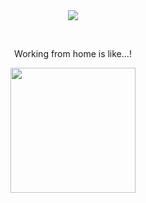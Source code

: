 <div align="center">
  <img src="http://github-readme-streak-stats.herokuapp.com?user=saurindashadia&theme=Javascript&hide_border=true" />
</div>
<p>&nbsp;</p>
<div id="header" align="center">
  <p>Working from home is like...!</p>
  <img src="https://media.giphy.com/media/zruQbn0E0eva8/giphy.gif" width="200"/>
</div>

<!--
**saurindashadia/saurindashadia** is a ✨ _special_ ✨ repository because its `README.md` (this file) appears on your GitHub profile.

Here are some ideas to get you started:

- 🔭 I’m currently working on ...
- 🌱 I’m currently learning ...
- 👯 I’m looking to collaborate on ...
- 🤔 I’m looking for help with ...
- 💬 Ask me about ...
- 📫 How to reach me: ...
- 😄 Pronouns: ...
- ⚡ Fun fact: ...
-->
